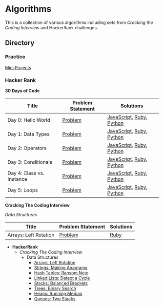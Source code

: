 # Algorithms

This is a collection of various algorithms including sets from _Cracking the Coding Interview_ and HackerRank challenges.

## Directory

### Practice

[Mini Projects](practice/mini_projects)

### Hacker Rank

**30 Days of Code**

|          Title      |                            Problem Statement                    |                         Solutions                                      |
|---------------------|-----------------------------------------------------------------|------------------------------------------------------------------------|
|Day 0: Hello World   |[Problem](hackerrank/30_days_of_code/day0_hello_world/problem.md)|[JavaScript](hackerrank/30_days_of_code/day0_hello_world/hello_world.js), [Ruby](hackerrank/30_days_of_code/day0_hello_world/hello_world.rb), [Python](hackerrank/30_days_of_code/day0_hello_world/hello_world.py)                         |
|Day 1: Data Types    |[Problem](hackerrank/30_days_of_code/day1_data_types/problem.md)|[JavaScript](hackerrank/30_days_of_code/day1_data_types/data_types.js), [Ruby](hackerrank/30_days_of_code/day1_data_types/data_types.rb), [Python](hackerrank/30_days_of_code/day1_data_types/data_types.py)                             |
|Day 2: Operators     |[Problem](hackerrank/30_days_of_code/day2_operators/problem.md)|[JavaScript](hackerrank/30_days_of_code/day2_operators/operators.js), [Ruby](hackerrank/30_days_of_code/day2_operators/operators.rb), [Python](hackerrank/30_days_of_code/day2_operators/operators.py)                                       |
|Day 3: Conditionals  |[Problem](hackerrank/30_days_of_code/day3_conditionals/problem.md)|[JavaScript](hackerrank/30_days_of_code/day3_conditionals/conditionals.js), [Ruby](hackerrank/30_days_of_code/day3_conditionals/conditionals.rb), [Python](hackerrank/30_days_of_code/day3_conditionals/conditionals.py)                   |
|Day 4: Class vs. Instance |[Problem](hackerrank/30_days_of_code/day4_class_vs_instance/problem.md)|[JavaScript](hackerrank/30_days_of_code/day4_class_vs_instance/class_vs_instance.js), [Ruby](hackerrank/30_days_of_code/day4_class_vs_instance/class_vs_instance.rb), [Python](hackerrank/30_days_of_code/day4_class_vs_instance/class_vs_instance.py)                                                                                         |
|Day 5: Loops |[Problem](hackerrank/30_days_of_code/day5_loops/problem.md)|[JavaScript](hackerrank/30_days_of_code/day5_loops/loops.js), [Ruby](hackerrank/30_days_of_code/day5_loops/loops.rb), [Python](hackerrank/30_days_of_code/day5_loops/loops.py)                                                       |

**Cracking The Coding Interview**

_Data Structures_

|          Title        |                            Problem Statement                    |                         Solutions                                      |
|-----------------------|-----------------------------------------------------------------|------------------------------------------------------------------------|
| Arrays: Left Rotation | [Problem](hackerrank/cracking_the_coding_interview/data_structures/arrays_left_rotation/problem.md)| [Ruby](hackerrank/cracking_the_coding_interview/data_structures/arrays_left_rotation/left_rotation.rb)|


* **HackerRank**
  * _Cracking The Coding Interview_
    * Data Structures
      * [Arrays: Left Rotation](https://github.com/addriv/algorithms/blob/master/hackerrank/cracking_the_coding_interview/data_structures/arrays_left_rotation/problem.md)
      * [Strings: Making Anagrams](https://github.com/addriv/algorithms/blob/master/hackerrank/cracking_the_coding_interview/data_structures/strings_making_anagrams/problem.md)
      * [Hash Tables: Ransom Note](https://github.com/addriv/algorithms/blob/master/hackerrank/cracking_the_coding_interview/data_structures/hash_tables_ransom_note/problem.md)
      * [Linked Lists: Detect a Cycle](https://github.com/addriv/algorithms/blob/master/hackerrank/cracking_the_coding_interview/data_structures/linked_lists_detect_cycle/problem.md)
      * [Stacks: Balanced Brackets](https://github.com/addriv/algorithms/blob/master/hackerrank/cracking_the_coding_interview/data_structures/stacks_balanced_brackets/problem.md)
      * [Trees: Binary Search](https://github.com/addriv/algorithms/blob/master/hackerrank/cracking_the_coding_interview/data_structures/trees_binary_search/problem.md)
      * [Heaps: Running Median](https://github.com/addriv/algorithms/blob/master/hackerrank/cracking_the_coding_interview/data_structures/heaps_running_median/problem.md)
      * [Queues: Two Stacks](https://github.com/addriv/algorithms/blob/master/hackerrank/cracking_the_coding_interview/data_structures/queues_two_stacks/problem.md)